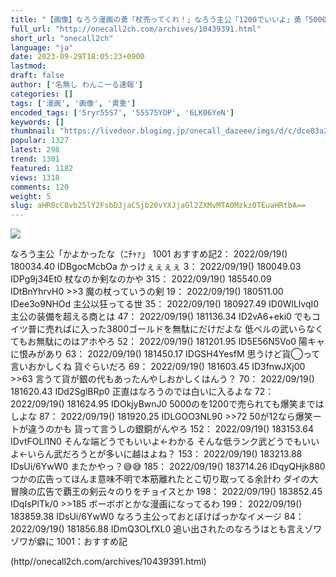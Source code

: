 ```yaml
---
title: "【画像】なろう漫画の勇「杖売ってくれ！」なろう主公「1200でいいよ」勇「5000は貴重な剣だぞ！？」 "
full_url: "http://onecall2ch.com/archives/10439391.html"
short_url: "onecall2ch"
language: "ja"
date: 2023-09-29T18:05:23+0900
lastmod: 
draft: false
author: ['名無し わんこーる速報']
categories: []
tags: ['漫画', '画像', '貴重']
encoded_tags: ['5ryr55S7', '55S75YOP', '6LK06YeN']
keywords: []
thumbnail: "https://livedoor.blogimg.jp/onecall_dazeee/imgs/d/c/dce03a2c-s.jpg"
popular: 1327
latest: 298
trend: 1301
featured: 1182
views: 1318
comments: 120
weight: 5
slug: aHR0cC8vb25lY2FsbDJjaC5jb20vYXJjaGl2ZXMvMTA0MzkzOTEuaHRtbA==
---
```


![](https://livedoor.blogimg.jp/onecall_dazeee/imgs/d/c/dce03a2c-s.jpg)

なろう主公「かよかったな（ﾆﾁｬｧ」 1001 おすすめ記2： 2022/09/19() 180034.40 IDBgocMcbOa かっけぇぇぇぇ 3： 2022/09/19() 180049.03 IDPg9j34Et0 杖なのか剣なのかや 315： 2022/09/19() 185540.09 IDtBnYhrvH0 >>3 魔の杖っていうの剣 19： 2022/09/19() 180511.00 IDee3o9NHOd 主公以狂ってる世 35： 2022/09/19() 180927.49 ID0WlLlvqI0 主公の装備を超える商とは 47： 2022/09/19() 181136.34 ID2vA6+eki0 でもコイツ普に売ればに入った3800ゴールドを無駄にだけだよな 低ベルの武いらなくてもお無駄にのはアホやろ 52： 2022/09/19() 181201.95 ID5E56N5Vo0 陽キャに恨みがあり 63： 2022/09/19() 181450.17 IDGSH4YesfM 思うけど貨◯って言いおかしくね 貨ぐらいだろ 69： 2022/09/19() 181603.45 ID3fnwJXj00 >>63 言うて貨が銀の代もあったんやしおかしくはんう？ 70： 2022/09/19() 181620.43 IDd2SglBRp0 正直はなろうのでは白いに入るよな 72： 2022/09/19() 181624.95 IDOkjyBwnJ0 5000のを1200で売られても爆笑まではしよな 87： 2022/09/19() 181920.25 IDLGOO3NL90 >>72 50が12なら爆笑ートが違うのかも 貨って言うしの銀銅がんやろ 152： 2022/09/19() 183153.64 IDvtFOLl1N0 そんな端どうでもいいよ←わかる そんな低ランク武どうでもいいよ←いらん武だろうとが多いに越はよね？ 153： 2022/09/19() 183213.88 IDsUi/6YwW0 またかやっ？😅😅 185： 2022/09/19() 183714.26 IDqyQHjk880 つかの広告ってほんま意味不明で本筋離れたとこ切り取ってる余計わ ダイの大冒険の広告で覇王の剣云々のりをチョイスとか 198： 2022/09/19() 183852.45 IDqIsPlTk/0 >>185 ボーボボとかな漫画になってるわ 199： 2022/09/19() 183859.38 IDsUi/6YwW0 なろう主公っておとぼけばっかなイメージ 84： 2022/09/19() 181856.88 IDmQ3OLfXL0 追い出されたのなろうはとも言えゾワゾワが癖に 1001：おすすめ記

(http//onecall2ch.com/archives/10439391.html)
